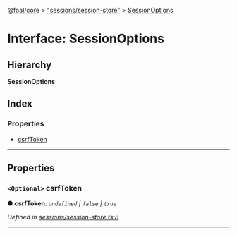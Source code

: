 [@foal/core](../README.md) > ["sessions/session-store"](../modules/_sessions_session_store_.md) > [SessionOptions](../interfaces/_sessions_session_store_.sessionoptions.md)

# Interface: SessionOptions

## Hierarchy

**SessionOptions**

## Index

### Properties

* [csrfToken](_sessions_session_store_.sessionoptions.md#csrftoken)

---

## Properties

<a id="csrftoken"></a>

### `<Optional>` csrfToken

**● csrfToken**: *`undefined` \| `false` \| `true`*

*Defined in [sessions/session-store.ts:8](https://github.com/FoalTS/foal/blob/538afb23/packages/core/src/sessions/session-store.ts#L8)*

___

